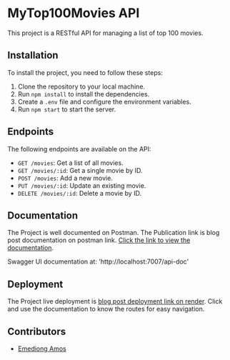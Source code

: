 # MyTop100Movies API

This project is a RESTful API for managing a list of top 100 movies.

## Installation

To install the project, you need to follow these steps:

1. Clone the repository to your local machine.
2. Run `npm install` to install the dependencies.
3. Create a `.env` file and configure the environment variables.
4. Run `npm start` to start the server.

## Endpoints

The following endpoints are available on the API:

- `GET /movies`: Get a list of all movies.
- `GET /movies/:id`: Get a single movie by ID.
- `POST /movies`: Add a new movie.
- `PUT /movies/:id`: Update an existing movie.
- `DELETE /movies/:id`: Delete a movie by ID.

## Documentation
The Project is well documented on Postman. The Publication link is blog post documentation on postman link. [Click the link to view the documentation]('https://documenter.getpostman.com/view/24145860/2s93kxbkzY').

Swagger UI documentation at: 'http://localhost:7007/api-doc'

## Deployment
The Project live deployment is [blog post deployment link on render]('https://mytop100movies-api.onrender.com'). Click and use the documentation to know the routes for easy navigation.

## Contributors

- [Emediong Amos](https://github.com/Emeamos)

